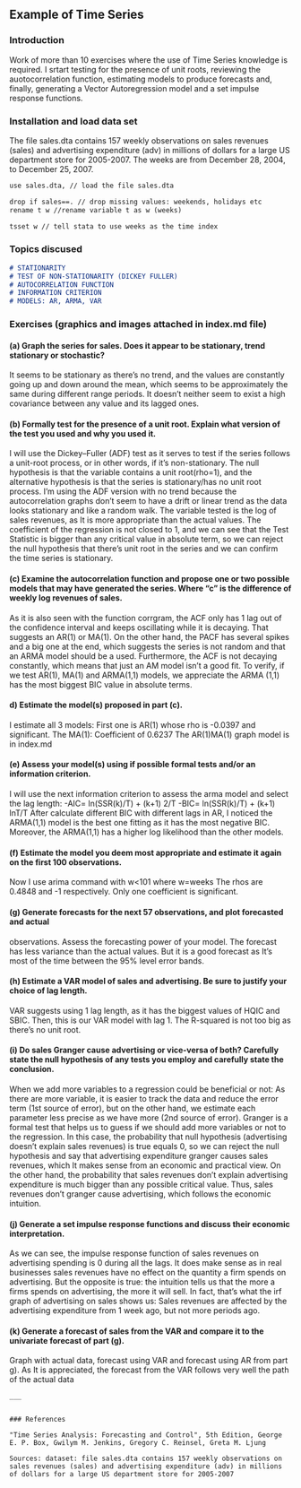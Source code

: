 ## Example of Time Series

### Introduction

Work of more than 10 exercises where the use of Time Series knowledge is required. I srtart testing for the presence of unit roots, reviewing the auotocorrelation function, estimating models to produce forecasts and, finally, generating a Vector Autoregression model and a set impulse response functions.


### Installation and load data set

The file sales.dta contains 157 weekly observations on sales revenues (sales) and advertising
expenditure (adv) in millions of dollars for a large US department store for 2005-2007. The 
weeks are from December 28, 2004, to December 25, 2007.

```markdown
use sales.dta, // load the file sales.dta 

drop if sales==. // drop missing values: weekends, holidays etc 
rename t w //rename variable t as w (weeks) 

tsset w // tell stata to use weeks as the time index
```

### Topics discused

````markdown
# STATIONARITY
# TEST OF NON-STATIONARITY (DICKEY FULLER)
# AUTOCORRELATION FUNCTION
# INFORMATION CRITERION
# MODELS: AR, ARMA, VAR
````

### Exercises (graphics and images attached in index.md file)

#### (a) Graph the series for sales. Does it appear to be stationary, trend stationary or stochastic?
It seems to be stationary as there’s no trend, and the values are constantly going up and down 
around the mean, which seems to be approximately the same during different range periods.
It doesn’t neither seem to exist a high covariance between any value and its lagged ones.

#### (b) Formally test for the presence of a unit root. Explain what version of the test you used and why you used it.
I will use the Dickey–Fuller (ADF) test as it serves to test if the series follows a unit-root 
process, or in other words, if it’s non-stationary. The null hypothesis is that the variable 
contains a unit root(rho=1), and the alternative hypothesis is that the series is stationary/has 
no unit root process.
I’m using the ADF version with no trend because the autocorrelation graphs don’t seem to 
have a drift or linear trend as the data looks stationary and like a random walk. The variable 
tested is the log of sales revenues, as It is more appropriate than the actual values.
The coefficient of the regression is not closed to 1, and we can see that the Test Statistic is 
bigger than any critical value in absolute term, so we can reject the null hypothesis that there’s 
unit root in the series and we can confirm the time series is stationary.

#### (c) Examine the autocorrelation function and propose one or two possible models that may have generated the series. Where “c” is the difference of weekly log revenues of sales.
As it is also seen with the function corrgram, the ACF only has 1 lag out of the confidence 
interval and keeps oscillating while it is decaying. That suggests an AR(1) or MA(1). On the 
other hand, the PACF has several spikes and a big one at the end, which suggests the series is 
not random and that an ARMA model should be a used. Furthermore, the ACF is not decaying 
constantly, which means that just an AM model isn’t a good fit. To verify, if we test AR(1), 
MA(1) and ARMA(1,1) models, we appreciate the ARMA (1,1) has the most biggest BIC value in 
absolute terms.

#### d) Estimate the model(s) proposed in part (c).
I estimate all 3 models: First one is AR(1) whose rho is -0.0397 and significant.
The MA(1): Coefficient of 0.6237
The AR(1)MA(1) graph model is in index.md
 
#### (e) Assess your model(s) using if possible formal tests and/or an information criterion.
I will use the next information criterion to assess the arma model and select the lag length:
-AIC= ln(SSR(k)/T) + (k+1) 2/T
-BIC= ln(SSR(k)/T) + (k+1) lnT/T
After calculate different BIC with different lags in AR, I noticed the ARMA(1,1) model is the 
best one fitting as it has the most negative BIC.
Moreover, the ARMA(1,1) has a higher log likelihood than the other models.

#### (f) Estimate the model you deem most appropriate and estimate it again on the first 100  observations.
Now I use arima command with w<101 where w=weeks
The rhos are 0.4848 and -1 respectively. Only one coefficient is significant.

#### (g) Generate forecasts for the next 57 observations, and plot forecasted and actual 
observations. Assess the forecasting power of your model.
The forecast has less variance than the actual values. But it is a good forecast as It’s most of 
the time between the 95% level error bands.

#### (h) Estimate a VAR model of sales and advertising. Be sure to justify your choice of lag length. 
VAR suggests using 1 lag length, as it has the biggest values of HQIC and SBIC.
Then, this is our VAR model with lag 1. The R-squared is not too big as there’s no unit root.

#### (i) Do sales Granger cause advertising or vice-versa of both? Carefully state the null hypothesis of any tests you employ and carefully state the conclusion.
When we add more variables to a regression could be beneficial or not: As there are more 
variable, it is easier to track the data and reduce the error term (1st source of error), but on the 
other hand, we estimate each parameter less precise as we have more (2nd source of error). 
Granger is a formal test that helps us to guess if we should add more variables or not to the 
regression.
In this case, the probability that null hypothesis (advertising doesn’t explain sales revenues) is 
true equals 0, so we can reject the null hypothesis and say that advertising expenditure
granger causes sales revenues, which It makes sense from an economic and practical view.
On the other hand, the probability that sales revenues don’t explain advertising expenditure is 
much bigger than any possible critical value. Thus, sales revenues don’t granger cause 
advertising, which follows the economic intuition.

#### (j) Generate a set impulse response functions and discuss their economic interpretation.
As we can see, the impulse response function of sales revenues on advertising spending is 0 
during all the lags. It does make sense as in real businesses sales revenues have no effect on 
the quantity a firm spends on advertising. But the opposite is true: the intuition tells us that 
the more a firms spends on advertising, the more it will sell. In fact, that’s what the irf graph of 
advertising on sales shows us: Sales revenues are affected by the advertising expenditure from 
1 week ago, but not more periods ago.

#### (k) Generate a forecast of sales from the VAR and compare it to the univariate forecast of part (g).
Graph with actual data, forecast using VAR and forecast using AR from part g).
As It is appreciated, the forecast from the VAR follows very well the path of the actual data
````
___


### References

"Time Series Analysis: Forecasting and Control", 5th Edition, George E. P. Box, Gwilym M. Jenkins, Gregory C. Reinsel, Greta M. Ljung

Sources: dataset: file sales.dta contains 157 weekly observations on sales revenues (sales) and advertising expenditure (adv) in millions of dollars for a large US department store for 2005-2007

